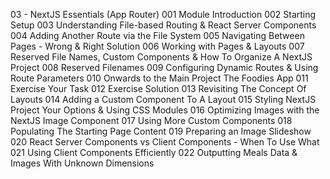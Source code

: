 03 - NextJS Essentials (App Router)
001 Module Introduction
002 Starting Setup
003 Understanding File-based Routing & React Server Components
004 Adding Another Route via the File System
005 Navigating Between Pages - Wrong & Right Solution
006 Working with Pages & Layouts
007 Reserved File Names, Custom Components & How To Organize A NextJS Project
008 Reserved Filenames
009 Configuring Dynamic Routes & Using Route Parameters
010 Onwards to the Main Project The Foodies App
011 Exercise Your Task
012 Exercise Solution
013 Revisiting The Concept Of Layouts
014 Adding a Custom Component To A Layout
015 Styling NextJS Project Your Options & Using CSS Modules
016 Optimizing Images with the NextJS Image Component
017 Using More Custom Components
018 Populating The Starting Page Content
019 Preparing an Image Slideshow
020 React Server Components vs Client Components - When To Use What
021 Using Client Components Efficiently
022 Outputting Meals Data & Images With Unknown Dimensions